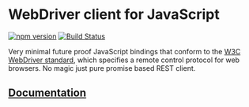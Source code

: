 # WebDriver client for JavaScript

[![npm version](https://badge.fury.io/js/w3c-webdriver.svg)](https://badge.fury.io/js/w3c-webdriver)
[![Build Status](https://dev.azure.com/w3c-webdriver/w3c-webdriver/_apis/build/status/w3c-webdriver.w3c-webdriver?branchName=master)](https://dev.azure.com/w3c-webdriver/w3c-webdriver/_build/latest?definitionId=1&branchName=master)

Very minimal future proof JavaScript bindings
that conform to the [W3C WebDriver standard](https://w3c.github.io/webdriver/webdriver-spec.html),
which specifies a remote control protocol for web browsers. No magic just pure promise based REST client.

## [Documentation](https://w3c-webdriver.github.io)
